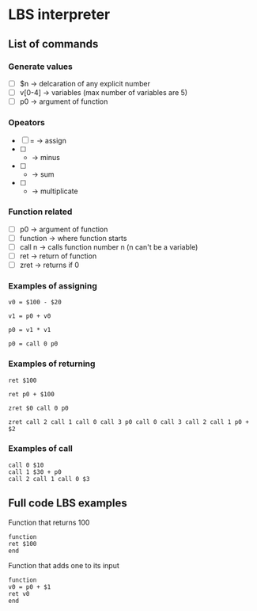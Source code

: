 # LBS interpreter

## List of commands

### Generate values

- [ ] $n -> delcaration of any explicit number
- [ ] v[0-4] -> variables (max number of variables are 5)
- [ ] p0 -> argument of function

### Opeators

- [ ] = -> assign
- [ ] - -> minus
- [ ] + -> sum
- [ ] * -> multiplicate

### Function related

- [ ] p0 -> argument of function
- [ ] function -> where function starts
- [ ] call n -> calls function number n (n can't be a variable)
- [ ] ret -> return of function
- [ ] zret -> returns if 0

### Examples of assigning

```LBS
v0 = $100 - $20

v1 = p0 + v0

p0 = v1 * v1

p0 = call 0 p0
```

### Examples of returning

```LBS
ret $100

ret p0 + $100

zret $0 call 0 p0 

zret call 2 call 1 call 0 call 3 p0 call 0 call 3 call 2 call 1 p0 + $2
```

### Examples of call

```LBS
call 0 $10
call 1 $30 + p0
call 2 call 1 call 0 $3
```

## Full code LBS examples

Function that returns 100

```LBS
function
ret $100
end
```

Function that adds one to its input

```LBS
function
v0 = p0 + $1
ret v0
end
```
